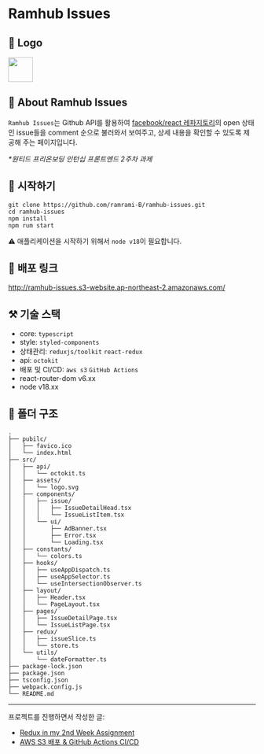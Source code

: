 # Ramhub Issues

## 🐶 Logo

<img src='https://my-web-contents-bucket.s3.ap-northeast-2.amazonaws.com/ram_logo.png' width=50 />

## 🌱 About Ramhub Issues

`Ramhub Issues`는 Github API를 활용하여 [facebook/react 레파지토리](https://github.com/facebook/react/issues)의 open 상태인 issue들을 comment 순으로 불러와서 보여주고, 상세 내용을 확인할 수 있도록 제공해 주는 페이지입니다.

_\*원티드 프리온보딩 인턴십 프론트엔드 2주차 과제_

## 🛫 시작하기

```
git clone https://github.com/ramrami-B/ramhub-issues.git
cd ramhub-issues
npm install
npm rum start
```

⚠️ 애플리케이션을 시작하기 위해서 `node v18`이 필요합니다.

## 🔗 배포 링크

http://ramhub-issues.s3-website.ap-northeast-2.amazonaws.com/

## ⚒️ 기술 스택

- core: `typescript`
- style: `styled-components`
- 상태관리: `reduxjs/toolkit` `react-redux`
- api: `octokit`
- 배포 및 CI/CD: `aws s3` `GitHub Actions`
- react-router-dom v6.xx
- node v18.xx

## 🌲 폴더 구조

```
.
├── pubilc/
│   ├── favico.ico
│   └── index.html
├── src/
│   ├── api/
│   │   └── octokit.ts
│   ├── assets/
│   │   └── logo.svg
│   ├── components/
│   │   ├── issue/
│   │   │   ├── IssueDetailHead.tsx
│   │   │   └── IssueListItem.tsx
│   │   └── ui/
│   │       ├── AdBanner.tsx
│   │       ├── Error.tsx
│   │       └── Loading.tsx
│   ├── constants/
│   │   └── colors.ts
│   ├── hooks/
│   │   ├── useAppDispatch.ts
│   │   ├── useAppSelector.ts
│   │   └── useIntersectionObserver.ts
│   ├── layout/
│   │   ├── Header.tsx
│   │   └── PageLayout.tsx
│   ├── pages/
│   │   ├── IssueDetailPage.tsx
│   │   └── IssueListPage.tsx
│   ├── redux/
│   │   ├── issueSlice.ts
│   │   └── store.ts
│   └── utils/
│       └── dateFormatter.ts
├── package-lock.json
├── package.json
├── tsconfig.json
├── webpack.config.js
└── README.md
```

---

프로젝트를 진행하면서 작성한 글:
- [Redux in my 2nd Week Assignment](https://ramrami-b.notion.site/Redux-in-my-2nd-Week-Assignment-5fdc6ac9f1d141a498aa6dde0ca1c10b?pvs=4)
- [AWS S3 배포 & GitHub Actions CI/CD](https://ramrami-b.notion.site/AWS-S3-GitHub-Actions-CI-CD-3952f516cc6a40e5abd52dca02c7f4d1?pvs=4)
